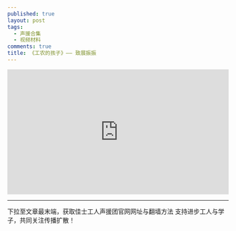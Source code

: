 ```yaml
---
published: true
layout: post
tags: 
  - 声援合集
  - 视频材料
comments: true
title: 《工农的孩子》—— 致展振振
---
```

<div style="width:100%;height:0px;position:relative;padding-bottom:56.250%;"><iframe src="https://od-18.wistia.com/medias/eslznqlhcr" frameborder="0" width="100%" height="100%" allowfullscreen style="width:100%;height:100%;position:absolute;left:0px;top:0px;overflow:hidden;"></iframe></div>

---
下拉至文章最末端，获取佳士工人声援团官网网址与翻墙方法
支持进步工人与学子，共同关注传播扩散！
